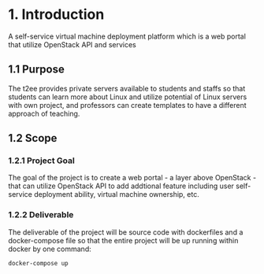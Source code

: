 # 1. Introduction
A self-service virtual machine deployment platform which is a web portal that utilize OpenStack API and services

## 1.1 Purpose
The t2ee provides private servers available to students and staffs so that students can learn more about Linux and utilize potential of Linux servers with own project, and professors can create templates to have a different approach of teaching. 

## 1.2 Scope
### 1.2.1 Project Goal
The goal of the project is to create a web portal - a layer above OpenStack - that can utilize OpenStack API to add addtional feature including user self-service deployment ability, virtual machine ownership, etc.

### 1.2.2 Deliverable
The deliverable of the project will be source code with dockerfiles and a docker-compose file so that the entire project will be up running within docker by one command:
```
docker-compose up
```

